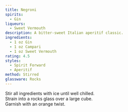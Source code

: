 ```yaml
---
title: Negroni
spirits:
  - Gin
liqueurs:
  - Sweet Vermouth
description: A bitter-sweet Italian aperitif classic.
ingredients:
  - 1 oz Gin
  - 1 oz Campari
  - 1 oz Sweet Vermouth
rating: 4.5
styles:
  - Spirit Forward
  - Aperitif
method: Stirred
glassware: Rocks
---
```


Stir all ingredients with ice until well chilled.  
Strain into a rocks glass over a large cube.  
Garnish with an orange twist.
